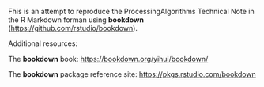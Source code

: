 Fhis is an attempt to reproduce the ProcessingAlgorithms Technical Note in the R Markdown forman
using **bookdown** (https://github.com/rstudio/bookdown). 

Additional resources:

The **bookdown** book: https://bookdown.org/yihui/bookdown/

The **bookdown** package reference site: https://pkgs.rstudio.com/bookdown
